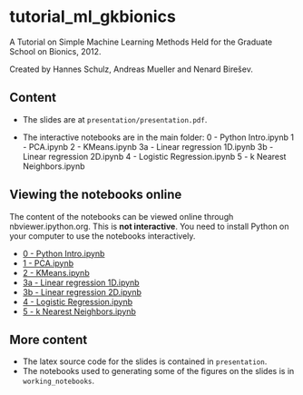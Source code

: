 tutorial_ml_gkbionics
=====================

A Tutorial on Simple Machine Learning Methods Held for the Graduate School on Bionics, 2012.

Created by Hannes Schulz, Andreas Mueller and Nenard Birešev.

Content
-------
- The slides are at ``presentation/presentation.pdf``.

- The interactive notebooks are in the main folder:
    0 - Python Intro.ipynb
    1 - PCA.ipynb
    2 - KMeans.ipynb
    3a - Linear regression 1D.ipynb
    3b - Linear regression 2D.ipynb
    4 - Logistic Regression.ipynb
    5 - k Nearest Neighbors.ipynb

Viewing the notebooks online
----------------------------
The content of the notebooks can be viewed online through nbviewer.ipython.org.
This is **not interactive**. You need to install Python on your computer to use the notebooks interactively.

- [0 - Python Intro.ipynb](http://nbviewer.ipython.org/urls/raw.github.com/temporaer/tutorial_ml_gkbionics/master/0%2520-%2520Python%2520Intro.ipynb)
- [1 - PCA.ipynb](http://nbviewer.ipython.org/urls/raw.github.com/temporaer/tutorial_ml_gkbionics/master/1%2520-%2520PCA.ipynb)
- [2 - KMeans.ipynb](http://nbviewer.ipython.org/urls/raw.github.com/temporaer/tutorial_ml_gkbionics/master/2%2520-%2520KMeans.ipynb)
- [3a - Linear regression 1D.ipynb](http://nbviewer.ipython.org/urls/raw.github.com/temporaer/tutorial_ml_gkbionics/master/3a%2520-%2520Linear%2520regression%25201D.ipynb)
- [3b - Linear regression 2D.ipynb](http://nbviewer.ipython.org/urls/raw.github.com/temporaer/tutorial_ml_gkbionics/master/3b%2520-%2520Linear%2520regression%25202D.ipynb)
- [4 - Logistic Regression.ipynb](http://nbviewer.ipython.org/urls/raw.github.com/temporaer/tutorial_ml_gkbionics/master/4%2520-%2520Logistic%2520Regression.ipynb)
- [5 - k Nearest Neighbors.ipynb](http://nbviewer.ipython.org/urls/raw.github.com/temporaer/tutorial_ml_gkbionics/master/5%2520-%2520k%2520Neighbors%2520Neighbors.ipynb)

More content
------------
- The latex source code for the slides is contained in ``presentation``.
- The notebooks used to generating some of the figures on the slides is in ``working_notebooks``.
